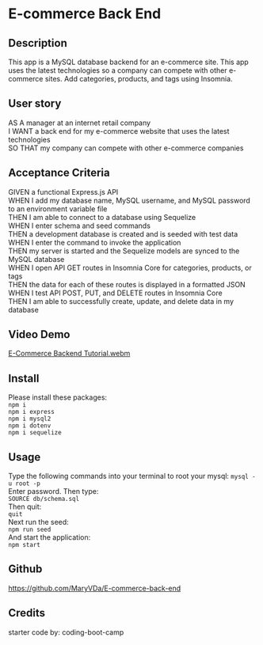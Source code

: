 # E-commerce Back End    
    
## Description
This app is a MySQL database backend for an e-commerce site. This app uses the latest technologies so a company can compete with other e-commerce sites. Add categories, products, and tags using Insomnia.

## User story
AS A manager at an internet retail company   
I WANT a back end for my e-commerce website that uses the latest technologies   
SO THAT my company can compete with other e-commerce companies   

## Acceptance Criteria
GIVEN a functional Express.js API   
WHEN I add my database name, MySQL username, and MySQL password to an environment variable file   
THEN I am able to connect to a database using Sequelize   
WHEN I enter schema and seed commands   
THEN a development database is created and is seeded with test data   
WHEN I enter the command to invoke the application   
THEN my server is started and the Sequelize models are synced to the MySQL database   
WHEN I open API GET routes in Insomnia Core for categories, products, or tags   
THEN the data for each of these routes is displayed in a formatted JSON   
WHEN I test API POST, PUT, and DELETE routes in Insomnia Core   
THEN I am able to successfully create, update, and delete data in my database   

## Video Demo
[E-Commerce Backend Tutorial.webm](https://github.com/MaryVDa/E-commerce-back-end/assets/122223756/fb4eb791-eeba-4f67-8fb0-9e3f6e1bcc5d)


## Install
Please install these packages:    
```npm i```   
```npm i express```   
```npm i mysql2```    
```npm i dotenv```   
```npm i sequelize```
   
## Usage
Type the following commands into your terminal to root your mysql:
```mysql -u root -p```   
Enter password. Then type:   
```SOURCE db/schema.sql```   
Then quit:   
```quit```   
Next run the seed:   
```npm run seed```   
And start the application:   
```npm start```   

## Github
https://github.com/MaryVDa/E-commerce-back-end

## Credits
starter code by: coding-boot-camp   
